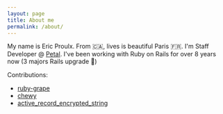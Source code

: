 ```yaml
---
layout: page
title: About me
permalink: /about/
---
```


My name is Eric Proulx. From 🇨🇦, lives is beautiful Paris 🇫🇷.
I'm Staff Developer @ [Petal](https://www.petal-health.com/).
I've been working with Ruby on Rails for over 8 years now (3 majors Rails upgrade 💪)

Contributions:
 - [ruby-grape](https://github.com/ruby-grape/grape)
 - [chewy](https://github.com/toptal/chewy)
 - [active_record_encrypted_string](https://github.com/kamillle/active_record_encrypted_string)






